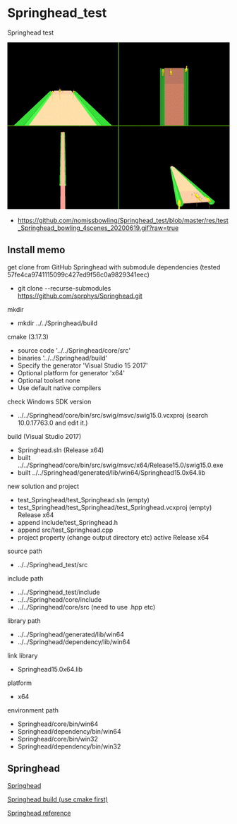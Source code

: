 Springhead_test
===============

Springhead test

[animgif]: https://github.com/nomissbowling/Springhead_test/blob/master/res/test_Springhead_bowling_4scenes_20200619.gif?raw=true
![screenshot][animgif]
 * https://github.com/nomissbowling/Springhead_test/blob/master/res/test_Springhead_bowling_4scenes_20200619.gif?raw=true

Install memo
------------

get clone from GitHub Springhead with submodule dependencies (tested 57fe4ca9741115099c427ed9f56c0a9829341eec)
- git clone --recurse-submodules https://github.com/sprphys/Springhead.git

mkdir
- mkdir ../../Springhead/build

cmake (3.17.3)
- source code '../../Springhead/core/src'
- binaries '../../Springhead/build'
- Specify the generator 'Visual Studio 15 2017'
- Optional platform for generator 'x64'
- Optional toolset none
- Use default native compilers

check Windows SDK version
- ../../Springhead/core/bin/src/swig/msvc/swig15.0.vcxproj (search 10.0.17763.0 and edit it.)

build (Visual Studio 2017)
- Springhead.sln (Release x64)
- built ../../Springhead/core/bin/src/swig/msvc/x64/Release15.0/swig15.0.exe
- built ../../Springhead/generated/lib/win64/Springhead15.0x64.lib

new solution and project
- test_Springhead/test_Springhead.sln (empty)
- test_Springhead/test_Springhead/test_Springhead.vcxproj (empty) Release x64
- append include/test_Springhead.h
- append src/test_Springhead.cpp
- project property (change output directory etc) active Release x64

source path
- ../../Springhead_test/src

include path
- ../../Springhead_test/include
- ../../Springhead/core/include
- ../../Springhead/core/src (need to use .hpp etc)

library path
- ../../Springhead/generated/lib/win64
- ../../Springhead/dependency/lib/win64

link library
- Springhead15.0x64.lib

platform
- x64

environment path
- Springhead/core/bin/win64
- Springhead/dependency/bin/win64
- Springhead/core/bin/win32
- Springhead/dependency/bin/win32


Springhead
----------

[Springhead](https://github.com/sprphys/Springhead)

[Springhead build (use cmake first)](http://springhead.info/dailybuild/generated/doc/HowToUseCMake.pdf)

[Springhead reference](http://springhead.info/dailybuild/generated/doc/Springhead.pdf)
